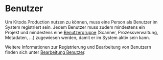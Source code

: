 # Benutzer

Um Kitodo.Production nutzen zu können, muss eine Person als Benutzer im System registriert sein. Jedem Benutzer muss zudem mindestens ein Projekt und mindestens eine [Benutzergruppe](http://wiki.goobi.org/index.php/Benutzergruppen) (Scanner, Prozessverwaltung, Metadaten, …) zugewiesen werden, damit er im System aktiv sein kann. 

Weitere Informationen zur Registrierung und Bearbeitung von Benutzern finden sich unter [Bearbeitung Benutzer](Bearbeitung-Benutzer).
